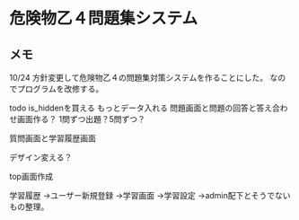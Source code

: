 # 危険物乙４問題集システム

## メモ
10/24 
方針変更して危険物乙４の問題集対策システムを作ることにした。
なのでプログラムを改修する。

todo
is_hiddenを買える
もっとデータ入れる
問題画面と問題の回答と答え合わせ画面作る？
1問ずつ出題？5問ずつ？

質問画面と学習履歴画面

デザイン変える？

top画面作成

学習履歴
→ユーザー新規登録
→学習画面
→学習設定
→admin配下とそうでないもの整理。
